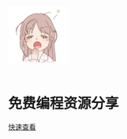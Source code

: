 <img src="./images/logo.png" width = "120" height = "120" alt="图片名称" align=center /><br/><br/>


# 免费编程资源分享


<!-- [Gitee](https://gitee.com/newbetome/spring-security-fromzero) -->
[快速查看](mypages/project.md)